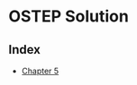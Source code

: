 # OSTEP Solution

## Index

* [Chapter 5](https://github.com/ahmedbilal/OSTEP-Solution/tree/master/Chapter%205)
